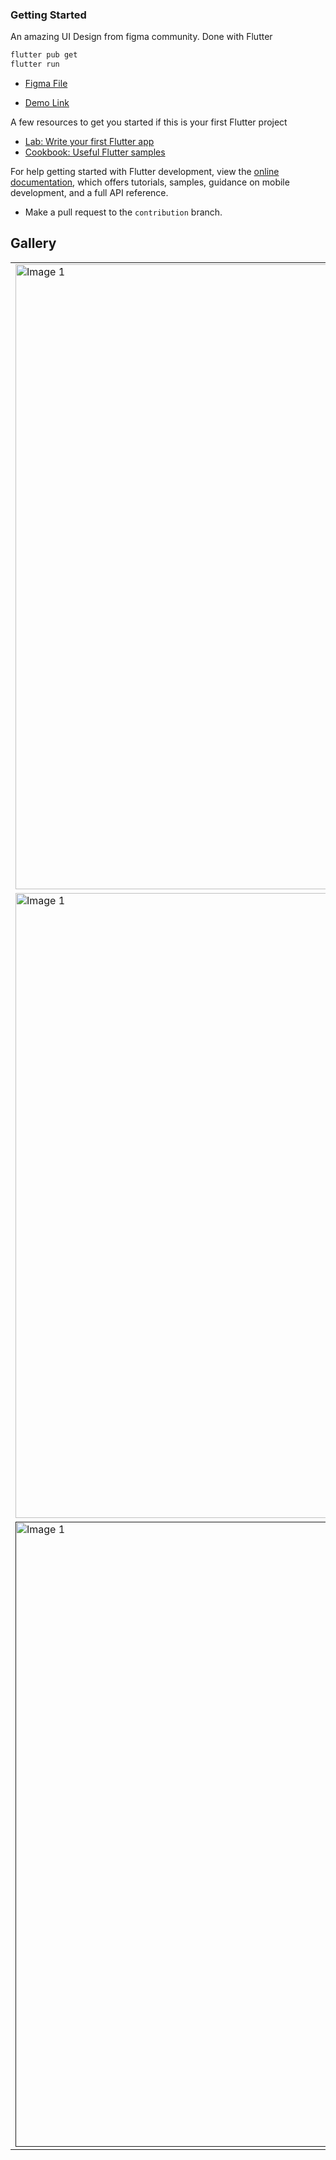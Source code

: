 ### Getting Started

An amazing UI Design from figma community. Done with Flutter

```bash
flutter pub get
flutter run
```

- [Figma File ](<https://www.figma.com/design/Zwd79BDhZLub76X9pI1l2T/Car-Rental-Website-Animation-(Community)?m=auto&t=hHBxtNaDzD3pcYA9-6>)

- [Demo Link](https://flutternikeshop.netlify.app/)

A few resources to get you started if this is your first Flutter project

- [Lab: Write your first Flutter app](https://docs.flutter.dev/get-started/codelab)
- [Cookbook: Useful Flutter samples](https://docs.flutter.dev/cookbook)

For help getting started with Flutter development, view the
[online documentation](https://docs.flutter.dev/), which offers tutorials,
samples, guidance on mobile development, and a full API reference.

- Make a pull request to the `contribution` branch.

## Gallery

<table>
  <tr>
    <td>
      <a href="https://github.com/yunweneric/flutter_openUI/tree/authUI02">
        <img src="./assets/images/" alt="Image 1" width="1000"/>
      </a>
    </td>
     <td>
      <a href="https://github.com/yunweneric/flutter_openUI/tree/authUI01">
        <img src="./showcase/Frame 3.png" alt="Image 1" width="1000"/>
      </a>
    </td>
    
   
  </tr>
  <tr>
   <td>
      <a href="https://github.com/yunweneric/flutter_openUI/tree/Onboarding_01">
        <img src="./showcase/Frame 2.png" alt="Image 1" width="1000"/>
      </a>
    </td>
     <td>
      <a href="https://github.com/yunweneric/flutter_openUI/tree/pet_onboarding_ui">
        <img src="./showcase/Frame 5.png" alt="Image 1" width="1000"/>
      </a>
    </td>
    
  </tr>

  <tr>
   <td>
      <a href="">
        <img src="./showcase/TodoApp.png" alt="Image 1" width="1000"/>
      </a>
    </td>
   
    
  </tr>
</table>
